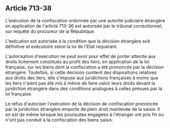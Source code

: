 Article 713-38
----
L'exécution de la confiscation ordonnée par une autorité judiciaire étrangère en
application de l'article 713-36 est autorisée par le tribunal correctionnel, sur
requête du procureur de la République.

L'exécution est autorisée à la condition que la décision étrangère soit
définitive et exécutoire selon la loi de l'Etat requérant.

L'autorisation d'exécution ne peut avoir pour effet de porter atteinte aux
droits licitement constitués au profit des tiers, en application de la loi
française, sur les biens dont la confiscation a été prononcée par la décision
étrangère. Toutefois, si cette décision contient des dispositions relatives aux
droits des tiers, elle s'impose aux juridictions françaises à moins que les
tiers n'aient pas été mis à même de faire valoir leurs droits devant la
juridiction étrangère dans des conditions analogues à celles prévues par la loi
française.

Le refus d'autoriser l'exécution de la décision de confiscation prononcée par la
juridiction étrangère emporte de plein droit mainlevée de la saisie. Il en est
de même lorsque les poursuites engagées à l'étranger ont pris fin ou n'ont pas
conduit à la confiscation des biens saisis.
